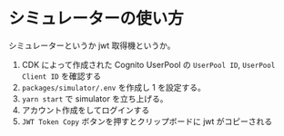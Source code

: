 # シミュレーターの使い方

シミュレーターというか jwt 取得機というか。

1. CDK によって作成された Cognito UserPool の `UserPool ID`, `UserPool Client ID` を確認する
1. `packages/simulator/.env` を作成し 1 を設定する。
1. `yarn start` で simulator を立ち上げる。
1. アカウント作成をしてログインする
1. `JWT Token Copy` ボタンを押すとクリップボードに jwt がコピーされる
